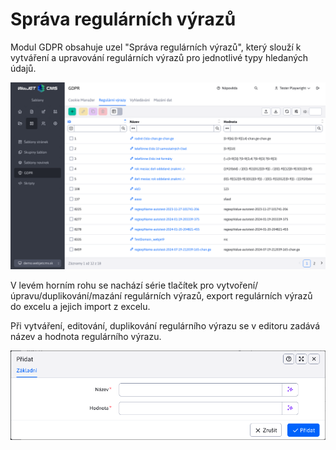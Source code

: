 # Správa regulárních výrazů

Modul GDPR obsahuje uzel "Správa regulárních výrazů", který slouží k vytváření a upravování regulárních výrazů pro jednotlivé typy hledaných údajů.

![](regexp-datatable.png)

V levém horním rohu se nachází série tlačítek pro vytvoření/úpravu/duplikování/mazání regulárních výrazů, export regulárních výrazů do excelu a jejich import z excelu.

Při vytváření, editování, duplikování regulárního výrazu se v editoru zadává název a hodnota regulárního výrazu.

![](regexp-editor.png)

